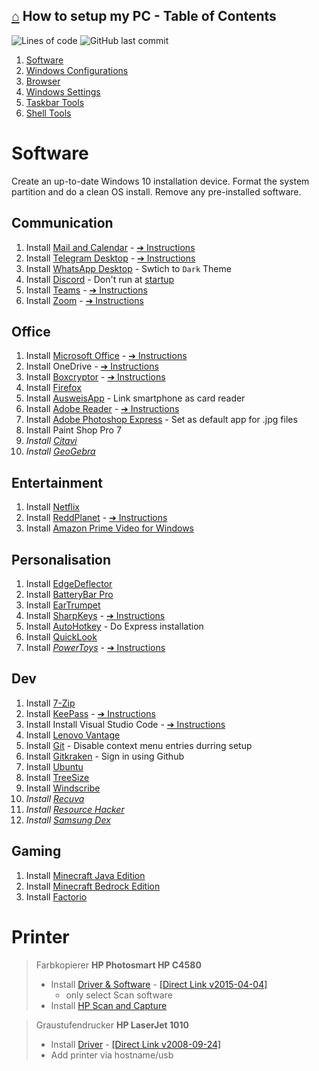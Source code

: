 ## [⌂](README.md) **How to setup my PC** - Table of Contents
![Lines of code](https://img.shields.io/tokei/lines/github/yetenol/setup-computer?color=white)
![GitHub last commit](https://img.shields.io/github/last-commit/yetenol/setup-computer?color=white)
1. [Software](#software)
1. [Windows Configurations](windows-configs.md)  
1. [Browser](browser.md)  
1. [Windows Settings](windows-settings.md)  
1. [Taskbar Tools](taskbar-tools/taskbar-tools.md)  
1. [Shell Tools](shell-tools/)


# Software
Create an up-to-date Windows 10 installation device.
Format the system partition and do a clean OS install.
Remove any pre-installed software.

## Communication
1. Install [Mail and Calendar](https://www.microsoft.com/en-us/p/mail-and-calendar/9wzdncrfhvqm)
    \- [➔ Instructions](instructions.md#install-mail-and-calendar)
1. Install [Telegram Desktop](https://www.microsoft.com/en-us/p/telegram-desktop/9nztwsqntd0s)
    \- [➔ Instructions](instructions.md#install-telegram-desktop)
1. Install [WhatsApp Desktop](https://www.microsoft.com/en-us/p/whatsapp-desktop/9nksqgp7f2nh) - 
    Swtich to `Dark` Theme
1. Install [Discord](https://discord.com/download)
    \- Don't run at [startup](how-to-dos.md#edit-startup-apps)
1. Install [Teams](https://www.microsoft.com/en-us/microsoft-teams/download-app#desktopAppDownloadregion)
    \- [➔ Instructions](instructions.md#install-teams)
1. Install [Zoom](https://zoom.us/download)
    \- [➔ Instructions](instructions.md#install-zoom)

## Office
1. Install [Microsoft Office](https://account.microsoft.com/services/office/install)
    \- [➔ Instructions](instructions.md#install-microsoft-office)
1. Install OneDrive
    \- [➔ Instructions](instructions.md#install-onedrive)
1. Install [Boxcryptor](https://www.boxcryptor.com/en/download/)
    \- [➔ Instructions](instructions.md#install-boxcryptor)
1. Install [Firefox](https://www.mozilla.org/en-US/firefox/download/thanks/)
1. Install [AusweisApp](https://www.ausweisapp.bund.de/download/windows-und-mac/)
    \- Link smartphone as card reader
1. Install [Adobe Reader](https://get.adobe.com/reader/)
    \- [➔ Instructions](instructions.md#install-adobe-reader)
1. Install [Adobe Photoshop Express](https://www.microsoft.com/en-us/p/adobe-photoshop-express-image-editor-adjustments-filters-effects-borders/9wzdncrfj27n)
    \- Set as default app for .jpg files
1. Install Paint Shop Pro 7
1. *Install [Citavi](https://www.citavi.com/en/download)*
1. *Install [GeoGebra](https://download.geogebra.org/package/win)*

## Entertainment
1. Install [Netflix](https://www.microsoft.com/en-us/p/netflix/9wzdncrfj3tj)
1. Install [ReddPlanet](https://www.microsoft.com/en-us/p/reddplanet/9nblggh4s44m)
    \- [➔ Instructions](instructions.md#install-reddplanet)
1. Install [Amazon Prime Video for Windows](https://www.microsoft.com/en-us/p/amazon-prime-video-for-windows/9p6rc76msmmj)

## Personalisation
1. Install [EdgeDeflector](https://github.com/da2x/EdgeDeflector/releases/latest/download/EdgeDeflector_install.exe)
1. Install [BatteryBar Pro](https://batterybarpro.com/basic.php)
1. Install [EarTrumpet](https://www.microsoft.com/en-us/p/eartrumpet/9nblggh516xp)
1. Install [SharpKeys](https://github.com/randyrants/sharpkeys/releases/latest)
    \- [➔ Instructions](instructions.md#install-sharpkeys)
1. Install [AutoHotkey](https://www.autohotkey.com/download/ahk-install.exe)
    \- Do Express installation
1. Install [QuickLook](https://www.microsoft.com/en-us/p/quicklook/9nv4bs3l1h4s)
1. Install [*PowerToys*](https://github.com/microsoft/PowerToys/releases/latest)
    \- [➔ Instructions](instructions.md#install-quicklook)

## Dev
1. Install [7-Zip](https://www.7-zip.org/)
1. Install [KeePass](https://keepass.info/download.html)
    \- [➔ Instructions](instructions.md#install-keepass)
1. Install Install Visual Studio Code
    \- [➔ Instructions](instructions.md#install-visual-studio-code)
1. Install [Lenovo Vantage](https://www.microsoft.com/en-us/p/lenovo-vantage/9wzdncrfj4mv)
1. Install [Git](https://git-scm.com/download/win)
    \- Disable context menu entries durring setup
1. Install [Gitkraken](https://www.gitkraken.com/download/windows64)
    \- Sign in using Github
1. Install [Ubuntu](https://www.microsoft.com/en-us/p/ubuntu/9nblggh4msv6)
1. Install [TreeSize](https://www.microsoft.com/en-us/p/treesize-free/9nblggh40881)
1. Install [Windscribe](https://windscribe.com/download)
1. *Install [Recuva](https://www.ccleaner.com/recuva/download)*
1. *Install [Resource Hacker](http://www.angusj.com/resourceh*acker/#download)*
1. *Install [Samsung Dex](https://www.samsung.com/global/download/SamsungDeXWin)*
## Gaming
1. Install [Minecraft Java Edition](https://www.minecraft.net/en-us/download/)
1. Install [Minecraft Bedrock Edition](https://www.microsoft.com/en-us/p/minecraft-for-windows-10/9nblggh2jhxj)
1. Install [Factorio](https://factorio.com/download)

# Printer
> Farbkopierer **HP Photosmart HP C4580**
> - Install [Driver & Software](https://support.hp.com/us-en/drivers/selfservice/hp-photosmart-c4500-all-in-one-printer-series/3575173/model/3575174) -
[[Direct Link v2015-04-04]](https://ftp.hp.com/pub/softlib/software13/COL30130/mp-109997-3/PS_AIO_04_C4500_USW_Full_Win_WW_140_408-5.exe)
>     - only select Scan software
> - Install [HP Scan and Capture](https://www.microsoft.com/en-us/p/hp-scan-and-capture/9wzdncrfhwl0)

> Graustufendrucker **HP LaserJet 1010**
> - Install [Driver](https://support.hp.com/us-en/drivers/selfservice/hp-laserjet-1010-printer-series/306505) -
[[Direct Link v2008-09-24]](https://ftp.hp.com/pub/softlib/software10/COL27082/lj-67501-1/lj1010serieshb-vista64.zip)
> - Add printer via hostname/usb